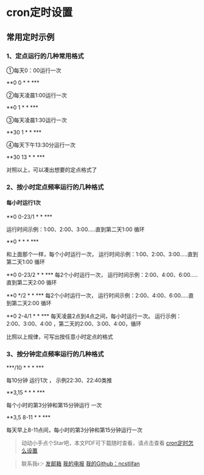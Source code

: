 # cron定时设置

## 常⽤定时示例  

### 1、定点运⾏的⼏种常⽤格式 

①每天0：00运⾏⼀次 

**0 0 * * *** 

②每天凌晨1:00运⾏⼀次

 **0 1 * * *** 

③每天凌晨1:30运⾏⼀次 

**30 1 * * *** 

④每天下午13:30分运⾏⼀次 

**30 13 * * *** 

对照以上，可以凑出想要的定点格式了

### 2、按小时定点频率运⾏的⼏种格式 

#### 每⼩时运⾏1次  

**0 0-23/1 * * *** 

运⾏时间示例：1:00、2:00、3:00.....直到第⼆天1:00 循环

 **0 * * * *** 

和上⾯那个⼀样，每个⼩时运⾏⼀次， 运⾏时间示例：1:00、2:00、3:00.....直到第⼆天1:00 循环 

**0 0-23/2 * * *** 每2个⼩时运⾏⼀次， 运⾏时间示例：2:00、4:00、6:00.....直到第⼆天2:00 循环 

**0 */2 * * *** 每2个⼩时运⾏⼀次， 运⾏时间示例：2:00、4:00、6:00.....直到第⼆天2:00 循环

 **0 2-4/1 * * *** 每天凌晨2点到4点之间，每⼩时运⾏⼀次。 运⾏示例：2:00、3:00、4:00 ，第⼆天的2:00、3:00、4:00，循环 

⽐照以上规律，可写出按任意⼩时定点的格式 

### 3、按分钟定点频率运⾏的⼏种格式

 ***/10 * * * *** 

每10分钟 运⾏1次 ， 示例22:30、22:40类推 

**3,15 * * * *** 

每个⼩时的第3分钟和第15分钟运⾏ ⼀次 

**3,5 8-11 * * *** 

每天早上8-11点间，每⼩时的第3分钟和第15分钟运⾏⼀次 



>  动动小手点个Star吧，本文PDF可下载随时查看，请点击查看 [cron定时怎么设置](./cron定时怎么设置.pdf)

> 联系我👉 [发邮箱](mailto:"erzhonglifan@gmail.com")  [我的电报](t.me/ncstlifan)  [我的Github：ncstlifan](https://github.com/ncstlifan/)
